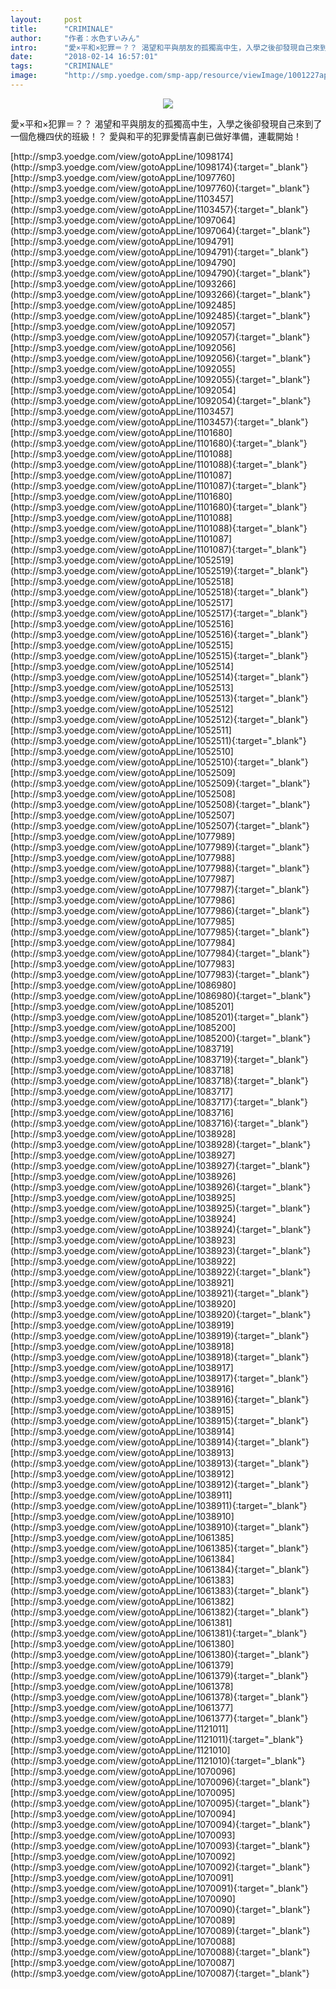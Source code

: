 ```yaml
---
layout:     post
title:      "CRIMINALE"
author:     "作者：水色すいみん"
intro:      "愛×平和×犯罪＝？？ 渴望和平與朋友的孤獨高中生，入學之後卻發現自己來到了一個危機四伏的班級！？ 愛與和平的犯罪愛情喜劇已做好準備，連載開始！"
date:       "2018-02-14 16:57:01"
tags:       "CRIMINALE"
image:      "http://smp.yoedge.com/smp-app/resource/viewImage/1001227appline.png"
---
```

<div style="text-align: center">
<p><img src="http://smp.yoedge.com/smp-app/resource/viewImage/1001227appline.png"/></p>
</div>
<p class="post-meta">
<span>愛×平和×犯罪＝？？ 渴望和平與朋友的孤獨高中生，入學之後卻發現自己來到了一個危機四伏的班級！？ 愛與和平的犯罪愛情喜劇已做好準備，連載開始！</span>
</p>
[http://smp3.yoedge.com/view/gotoAppLine/1098174](http://smp3.yoedge.com/view/gotoAppLine/1098174){:target="_blank"}
[http://smp3.yoedge.com/view/gotoAppLine/1097760](http://smp3.yoedge.com/view/gotoAppLine/1097760){:target="_blank"}
[http://smp3.yoedge.com/view/gotoAppLine/1103457](http://smp3.yoedge.com/view/gotoAppLine/1103457){:target="_blank"}
[http://smp3.yoedge.com/view/gotoAppLine/1097064](http://smp3.yoedge.com/view/gotoAppLine/1097064){:target="_blank"}
[http://smp3.yoedge.com/view/gotoAppLine/1094791](http://smp3.yoedge.com/view/gotoAppLine/1094791){:target="_blank"}
[http://smp3.yoedge.com/view/gotoAppLine/1094790](http://smp3.yoedge.com/view/gotoAppLine/1094790){:target="_blank"}
[http://smp3.yoedge.com/view/gotoAppLine/1093266](http://smp3.yoedge.com/view/gotoAppLine/1093266){:target="_blank"}
[http://smp3.yoedge.com/view/gotoAppLine/1092485](http://smp3.yoedge.com/view/gotoAppLine/1092485){:target="_blank"}
[http://smp3.yoedge.com/view/gotoAppLine/1092057](http://smp3.yoedge.com/view/gotoAppLine/1092057){:target="_blank"}
[http://smp3.yoedge.com/view/gotoAppLine/1092056](http://smp3.yoedge.com/view/gotoAppLine/1092056){:target="_blank"}
[http://smp3.yoedge.com/view/gotoAppLine/1092055](http://smp3.yoedge.com/view/gotoAppLine/1092055){:target="_blank"}
[http://smp3.yoedge.com/view/gotoAppLine/1092054](http://smp3.yoedge.com/view/gotoAppLine/1092054){:target="_blank"}
[http://smp3.yoedge.com/view/gotoAppLine/1103457](http://smp3.yoedge.com/view/gotoAppLine/1103457){:target="_blank"}
[http://smp3.yoedge.com/view/gotoAppLine/1101680](http://smp3.yoedge.com/view/gotoAppLine/1101680){:target="_blank"}
[http://smp3.yoedge.com/view/gotoAppLine/1101088](http://smp3.yoedge.com/view/gotoAppLine/1101088){:target="_blank"}
[http://smp3.yoedge.com/view/gotoAppLine/1101087](http://smp3.yoedge.com/view/gotoAppLine/1101087){:target="_blank"}
[http://smp3.yoedge.com/view/gotoAppLine/1101680](http://smp3.yoedge.com/view/gotoAppLine/1101680){:target="_blank"}
[http://smp3.yoedge.com/view/gotoAppLine/1101088](http://smp3.yoedge.com/view/gotoAppLine/1101088){:target="_blank"}
[http://smp3.yoedge.com/view/gotoAppLine/1101087](http://smp3.yoedge.com/view/gotoAppLine/1101087){:target="_blank"}
[http://smp3.yoedge.com/view/gotoAppLine/1052519](http://smp3.yoedge.com/view/gotoAppLine/1052519){:target="_blank"}
[http://smp3.yoedge.com/view/gotoAppLine/1052518](http://smp3.yoedge.com/view/gotoAppLine/1052518){:target="_blank"}
[http://smp3.yoedge.com/view/gotoAppLine/1052517](http://smp3.yoedge.com/view/gotoAppLine/1052517){:target="_blank"}
[http://smp3.yoedge.com/view/gotoAppLine/1052516](http://smp3.yoedge.com/view/gotoAppLine/1052516){:target="_blank"}
[http://smp3.yoedge.com/view/gotoAppLine/1052515](http://smp3.yoedge.com/view/gotoAppLine/1052515){:target="_blank"}
[http://smp3.yoedge.com/view/gotoAppLine/1052514](http://smp3.yoedge.com/view/gotoAppLine/1052514){:target="_blank"}
[http://smp3.yoedge.com/view/gotoAppLine/1052513](http://smp3.yoedge.com/view/gotoAppLine/1052513){:target="_blank"}
[http://smp3.yoedge.com/view/gotoAppLine/1052512](http://smp3.yoedge.com/view/gotoAppLine/1052512){:target="_blank"}
[http://smp3.yoedge.com/view/gotoAppLine/1052511](http://smp3.yoedge.com/view/gotoAppLine/1052511){:target="_blank"}
[http://smp3.yoedge.com/view/gotoAppLine/1052510](http://smp3.yoedge.com/view/gotoAppLine/1052510){:target="_blank"}
[http://smp3.yoedge.com/view/gotoAppLine/1052509](http://smp3.yoedge.com/view/gotoAppLine/1052509){:target="_blank"}
[http://smp3.yoedge.com/view/gotoAppLine/1052508](http://smp3.yoedge.com/view/gotoAppLine/1052508){:target="_blank"}
[http://smp3.yoedge.com/view/gotoAppLine/1052507](http://smp3.yoedge.com/view/gotoAppLine/1052507){:target="_blank"}
[http://smp3.yoedge.com/view/gotoAppLine/1077989](http://smp3.yoedge.com/view/gotoAppLine/1077989){:target="_blank"}
[http://smp3.yoedge.com/view/gotoAppLine/1077988](http://smp3.yoedge.com/view/gotoAppLine/1077988){:target="_blank"}
[http://smp3.yoedge.com/view/gotoAppLine/1077987](http://smp3.yoedge.com/view/gotoAppLine/1077987){:target="_blank"}
[http://smp3.yoedge.com/view/gotoAppLine/1077986](http://smp3.yoedge.com/view/gotoAppLine/1077986){:target="_blank"}
[http://smp3.yoedge.com/view/gotoAppLine/1077985](http://smp3.yoedge.com/view/gotoAppLine/1077985){:target="_blank"}
[http://smp3.yoedge.com/view/gotoAppLine/1077984](http://smp3.yoedge.com/view/gotoAppLine/1077984){:target="_blank"}
[http://smp3.yoedge.com/view/gotoAppLine/1077983](http://smp3.yoedge.com/view/gotoAppLine/1077983){:target="_blank"}
[http://smp3.yoedge.com/view/gotoAppLine/1086980](http://smp3.yoedge.com/view/gotoAppLine/1086980){:target="_blank"}
[http://smp3.yoedge.com/view/gotoAppLine/1085201](http://smp3.yoedge.com/view/gotoAppLine/1085201){:target="_blank"}
[http://smp3.yoedge.com/view/gotoAppLine/1085200](http://smp3.yoedge.com/view/gotoAppLine/1085200){:target="_blank"}
[http://smp3.yoedge.com/view/gotoAppLine/1083719](http://smp3.yoedge.com/view/gotoAppLine/1083719){:target="_blank"}
[http://smp3.yoedge.com/view/gotoAppLine/1083718](http://smp3.yoedge.com/view/gotoAppLine/1083718){:target="_blank"}
[http://smp3.yoedge.com/view/gotoAppLine/1083717](http://smp3.yoedge.com/view/gotoAppLine/1083717){:target="_blank"}
[http://smp3.yoedge.com/view/gotoAppLine/1083716](http://smp3.yoedge.com/view/gotoAppLine/1083716){:target="_blank"}
[http://smp3.yoedge.com/view/gotoAppLine/1038928](http://smp3.yoedge.com/view/gotoAppLine/1038928){:target="_blank"}
[http://smp3.yoedge.com/view/gotoAppLine/1038927](http://smp3.yoedge.com/view/gotoAppLine/1038927){:target="_blank"}
[http://smp3.yoedge.com/view/gotoAppLine/1038926](http://smp3.yoedge.com/view/gotoAppLine/1038926){:target="_blank"}
[http://smp3.yoedge.com/view/gotoAppLine/1038925](http://smp3.yoedge.com/view/gotoAppLine/1038925){:target="_blank"}
[http://smp3.yoedge.com/view/gotoAppLine/1038924](http://smp3.yoedge.com/view/gotoAppLine/1038924){:target="_blank"}
[http://smp3.yoedge.com/view/gotoAppLine/1038923](http://smp3.yoedge.com/view/gotoAppLine/1038923){:target="_blank"}
[http://smp3.yoedge.com/view/gotoAppLine/1038922](http://smp3.yoedge.com/view/gotoAppLine/1038922){:target="_blank"}
[http://smp3.yoedge.com/view/gotoAppLine/1038921](http://smp3.yoedge.com/view/gotoAppLine/1038921){:target="_blank"}
[http://smp3.yoedge.com/view/gotoAppLine/1038920](http://smp3.yoedge.com/view/gotoAppLine/1038920){:target="_blank"}
[http://smp3.yoedge.com/view/gotoAppLine/1038919](http://smp3.yoedge.com/view/gotoAppLine/1038919){:target="_blank"}
[http://smp3.yoedge.com/view/gotoAppLine/1038918](http://smp3.yoedge.com/view/gotoAppLine/1038918){:target="_blank"}
[http://smp3.yoedge.com/view/gotoAppLine/1038917](http://smp3.yoedge.com/view/gotoAppLine/1038917){:target="_blank"}
[http://smp3.yoedge.com/view/gotoAppLine/1038916](http://smp3.yoedge.com/view/gotoAppLine/1038916){:target="_blank"}
[http://smp3.yoedge.com/view/gotoAppLine/1038915](http://smp3.yoedge.com/view/gotoAppLine/1038915){:target="_blank"}
[http://smp3.yoedge.com/view/gotoAppLine/1038914](http://smp3.yoedge.com/view/gotoAppLine/1038914){:target="_blank"}
[http://smp3.yoedge.com/view/gotoAppLine/1038913](http://smp3.yoedge.com/view/gotoAppLine/1038913){:target="_blank"}
[http://smp3.yoedge.com/view/gotoAppLine/1038912](http://smp3.yoedge.com/view/gotoAppLine/1038912){:target="_blank"}
[http://smp3.yoedge.com/view/gotoAppLine/1038911](http://smp3.yoedge.com/view/gotoAppLine/1038911){:target="_blank"}
[http://smp3.yoedge.com/view/gotoAppLine/1038910](http://smp3.yoedge.com/view/gotoAppLine/1038910){:target="_blank"}
[http://smp3.yoedge.com/view/gotoAppLine/1061385](http://smp3.yoedge.com/view/gotoAppLine/1061385){:target="_blank"}
[http://smp3.yoedge.com/view/gotoAppLine/1061384](http://smp3.yoedge.com/view/gotoAppLine/1061384){:target="_blank"}
[http://smp3.yoedge.com/view/gotoAppLine/1061383](http://smp3.yoedge.com/view/gotoAppLine/1061383){:target="_blank"}
[http://smp3.yoedge.com/view/gotoAppLine/1061382](http://smp3.yoedge.com/view/gotoAppLine/1061382){:target="_blank"}
[http://smp3.yoedge.com/view/gotoAppLine/1061381](http://smp3.yoedge.com/view/gotoAppLine/1061381){:target="_blank"}
[http://smp3.yoedge.com/view/gotoAppLine/1061380](http://smp3.yoedge.com/view/gotoAppLine/1061380){:target="_blank"}
[http://smp3.yoedge.com/view/gotoAppLine/1061379](http://smp3.yoedge.com/view/gotoAppLine/1061379){:target="_blank"}
[http://smp3.yoedge.com/view/gotoAppLine/1061378](http://smp3.yoedge.com/view/gotoAppLine/1061378){:target="_blank"}
[http://smp3.yoedge.com/view/gotoAppLine/1061377](http://smp3.yoedge.com/view/gotoAppLine/1061377){:target="_blank"}
[http://smp3.yoedge.com/view/gotoAppLine/1121011](http://smp3.yoedge.com/view/gotoAppLine/1121011){:target="_blank"}
[http://smp3.yoedge.com/view/gotoAppLine/1121010](http://smp3.yoedge.com/view/gotoAppLine/1121010){:target="_blank"}
[http://smp3.yoedge.com/view/gotoAppLine/1070096](http://smp3.yoedge.com/view/gotoAppLine/1070096){:target="_blank"}
[http://smp3.yoedge.com/view/gotoAppLine/1070095](http://smp3.yoedge.com/view/gotoAppLine/1070095){:target="_blank"}
[http://smp3.yoedge.com/view/gotoAppLine/1070094](http://smp3.yoedge.com/view/gotoAppLine/1070094){:target="_blank"}
[http://smp3.yoedge.com/view/gotoAppLine/1070093](http://smp3.yoedge.com/view/gotoAppLine/1070093){:target="_blank"}
[http://smp3.yoedge.com/view/gotoAppLine/1070092](http://smp3.yoedge.com/view/gotoAppLine/1070092){:target="_blank"}
[http://smp3.yoedge.com/view/gotoAppLine/1070091](http://smp3.yoedge.com/view/gotoAppLine/1070091){:target="_blank"}
[http://smp3.yoedge.com/view/gotoAppLine/1070090](http://smp3.yoedge.com/view/gotoAppLine/1070090){:target="_blank"}
[http://smp3.yoedge.com/view/gotoAppLine/1070089](http://smp3.yoedge.com/view/gotoAppLine/1070089){:target="_blank"}
[http://smp3.yoedge.com/view/gotoAppLine/1070088](http://smp3.yoedge.com/view/gotoAppLine/1070088){:target="_blank"}
[http://smp3.yoedge.com/view/gotoAppLine/1070087](http://smp3.yoedge.com/view/gotoAppLine/1070087){:target="_blank"}


